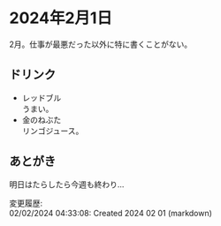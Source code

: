 # 2024年2月1日

2月。仕事が最悪だった以外に特に書くことがない。

## ドリンク

- レッドブル  
うまい。
- 金のねぶた  
リンゴジュース。

## あとがき

明日はたらしたら今週も終わり…

変更履歴:  
02/02/2024 04:33:08: Created 2024 02 01 (markdown)  
